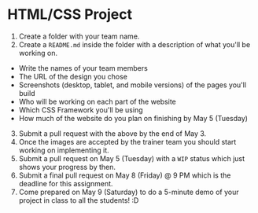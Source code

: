 # HTML/CSS Project

1. Create a folder with your team name.
1. Create a `README.md` inside the folder with a description of what you'll be working on.
  - Write the names of your team members
  - The URL of the design you chose
  - Screenshots (desktop, tablet, and mobile versions) of the pages you'll build
  - Who will be working on each part of the website
  - Which CSS Framework you'll be using
  - How much of the website do you plan on finishing by May 5 (Tuesday) 
3. Submit a pull request with the above by the end of May 3.
1. Once the images are accepted by the trainer team you should start working on implementing it.
1. Submit a pull request on May 5 (Tuesday) with a `WIP` status which just shows your progress by then.
1. Submit a final pull request on May 8 (Friday) @ 9 PM which is the deadline for this assignment.
1. Come prepared on May 9 (Saturday) to do a 5-minute demo of your project in class to all the students! :D
